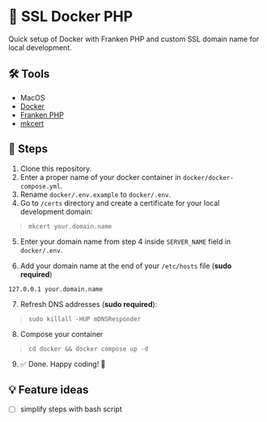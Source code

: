 # 🐳 SSL Docker PHP

Quick setup of Docker with Franken PHP and custom SSL domain name for local development.

## 🛠️ Tools

* MacOS
* [Docker](https://www.docker.com)
* [Franken PHP](https://github.com/dunglas/frankenphp)
* [mkcert](https://github.com/FiloSottile/mkcert)

## 🐾 Steps

1. Clone this repository.
2. Enter a proper name of your docker container in `docker/docker-compose.yml`.
3. Rename `docker/.env.example` to `docker/.env`.
4. Go to `/certs` directory and create a certificate for your local development domain:

> `mkcert your.domain.name`

5. Enter your domain name from step 4 inside `SERVER_NAME` field in `docker/.env`.

6. Add your domain name at the end of your `/etc/hosts` file (**sudo required**)

```
127.0.0.1 your.domain.name
```

7. Refresh DNS addresses (**sudo required**):

> `sudo killall -HUP mDNSResponder`

8. Compose your container

> `cd docker && docker compose up -d`

9. ✅ Done. Happy coding! 🥷

## 💡 Feature ideas
- [ ] simplify steps with bash script
